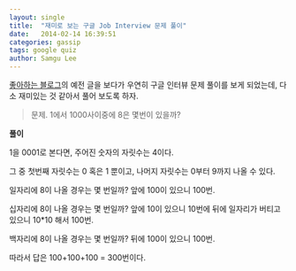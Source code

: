 ```yaml
---
layout: single
title:  "재미로 보는 구글 Job Interview 문제 풀이"
date:   2014-02-14 16:39:51
categories: gassip
tags: google quiz
author: Samgu Lee
---
```

[좋아하는 블로그](https://comeddy.wordpress.com/2012/12/25/google-job-interview-q-1에서-1000사이중에-8은-몇번이-있을까/ "COM+EDDY'S BLOG")의 예전 글을 보다가 우연히 구글 인터뷰 문제 풀이를 보게 되었는데, 다소 재미있는 것 같아서 풀어 보도록 하자.

> 문제. 1에서 1000사이중에 8은 몇번이 있을까?

**풀이**

1을 0001로 본다면, 주어진 숫자의 자릿수는 4이다.

그 중 첫번째 자릿수는 0 혹은 1 뿐이고, 나머지 자릿수는 0부터 9까지 나올 수 있다.

일자리에 8이 나올 경우는 몇 번일까? 앞에 100이 있으니 100번.

십자리에 8이 나올 경우는 몇 번일까? 앞에 10이 있으니 10번에 뒤에 일자리가 버티고 있으니 10*10 해서 100번.

백자리에 8이 나올 경우는 몇 번일까? 뒤에 100이 있으니 100번.

따라서 답은 100+100+100 = 300번이다.

